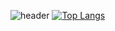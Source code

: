 ![header](https://capsule-render.vercel.app/api?type=sliceg&color=auto&height=80&section=header&text=github&fontSize=50)
[![Top Langs](https://github-readme-stats.vercel.app/api/top-langs/?username=yoonseo232&layout=compact)](https://github.com/yoonseo232/github-readme-stats)
